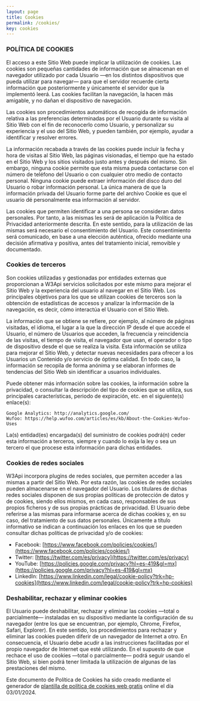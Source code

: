 ```yaml
---
layout: page
title: Cookies
permalink: /cookies/
key: cookies
---
```


### **POLÍTICA DE COOKIES**

El acceso a este Sitio Web puede implicar la utilización de cookies. Las cookies son pequeñas cantidades de información que se almacenan en el navegador utilizado por cada Usuario —en los distintos dispositivos que pueda utilizar para navegar— para que el servidor recuerde cierta información que posteriormente y únicamente el servidor que la implementó leerá. Las cookies facilitan la navegación, la hacen más amigable, y no dañan el dispositivo de navegación.

Las cookies son procedimientos automáticos de recogida de información relativa a las preferencias determinadas por el Usuario durante su visita al Sitio Web con el fin de reconocerlo como Usuario, y personalizar su experiencia y el uso del Sitio Web, y pueden también, por ejemplo, ayudar a identificar y resolver errores.

La información recabada a través de las cookies puede incluir la fecha y hora de visitas al Sitio Web, las páginas visionadas, el tiempo que ha estado en el Sitio Web y los sitios visitados justo antes y después del mismo. Sin embargo, ninguna cookie permite que esta misma pueda contactarse con el número de teléfono del Usuario o con cualquier otro medio de contacto personal. Ninguna cookie puede extraer información del disco duro del Usuario o robar información personal. La única manera de que la información privada del Usuario forme parte del archivo Cookie es que el usuario dé personalmente esa información al servidor.

Las cookies que permiten identificar a una persona se consideran datos personales. Por tanto, a las mismas les será de aplicación la Política de Privacidad anteriormente descrita. En este sentido, para la utilización de las mismas será necesario el consentimiento del Usuario. Este consentimiento será comunicado, en base a una elección auténtica, ofrecido mediante una decisión afirmativa y positiva, antes del tratamiento inicial, removible y documentado.

### **Cookies de terceros**

Son cookies utilizadas y gestionadas por entidades externas que proporcionan a W3Api servicios solicitados por este mismo para mejorar el Sitio Web y la experiencia del usuario al navegar en el Sitio Web. Los principales objetivos para los que se utilizan cookies de terceros son la obtención de estadísticas de accesos y analizar la información de la navegación, es decir, cómo interactúa el Usuario con el Sitio Web.

La información que se obtiene se refiere, por ejemplo, al número de páginas visitadas, el idioma, el lugar a la que la dirección IP desde el que accede el Usuario, el número de Usuarios que acceden, la frecuencia y reincidencia de las visitas, el tiempo de visita, el navegador que usan, el operador o tipo de dispositivo desde el que se realiza la visita. Esta información se utiliza para mejorar el Sitio Web, y detectar nuevas necesidades para ofrecer a los Usuarios un Contenido y/o servicio de óptima calidad. En todo caso, la información se recopila de forma anónima y se elaboran informes de tendencias del Sitio Web sin identificar a usuarios individuales.

Puede obtener más información sobre las cookies, la información sobre la privacidad, o consultar la descripción del tipo de cookies que se utiliza, sus principales características, periodo de expiración, etc. en el siguiente(s) enlace(s):

```
Google Analytics: http://analytics.google.com/
Wufoo: https://help.wufoo.com/articles/es/kb/About-the-Cookies-Wufoo-Uses
```

La(s) entidad(es) encargada(s) del suministro de cookies podrá(n) ceder esta información a terceros, siempre y cuando lo exija la ley o sea un tercero el que procese esta información para dichas entidades.

### **Cookies de redes sociales**

W3Api incorpora plugins de redes sociales, que permiten acceder a las mismas a partir del Sitio Web. Por esta razón, las cookies de redes sociales pueden almacenarse en el navegador del Usuario. Los titulares de dichas redes sociales disponen de sus propias políticas de protección de datos y de cookies, siendo ellos mismos, en cada caso, responsables de sus propios ficheros y de sus propias prácticas de privacidad. El Usuario debe referirse a las mismas para informarse acerca de dichas cookies y, en su caso, del tratamiento de sus datos personales. Únicamente a título informativo se indican a continuación los enlaces en los que se pueden consultar dichas políticas de privacidad y/o de cookies:

- Facebook: [https://www.facebook.com/policies/cookies/](https://www.facebook.com/policies/cookies/)
- Twitter: [https://twitter.com/es/privacy](https://twitter.com/es/privacy)
- YouTube: [https://policies.google.com/privacy?hl=es-419&gl=mx](https://policies.google.com/privacy?hl=es-419&gl=mx)
- LinkedIn: [https://www.linkedin.com/legal/cookie-policy?trk=hp-cookies](https://www.linkedin.com/legal/cookie-policy?trk=hp-cookies)

### **Deshabilitar, rechazar y eliminar cookies**

El Usuario puede deshabilitar, rechazar y eliminar las cookies —total o parcialmente— instaladas en su dispositivo mediante la configuración de su navegador (entre los que se encuentran, por ejemplo, Chrome, Firefox, Safari, Explorer). En este sentido, los procedimientos para rechazar y eliminar las cookies pueden diferir de un navegador de Internet a otro. En consecuencia, el Usuario debe acudir a las instrucciones facilitadas por el propio navegador de Internet que esté utilizando. En el supuesto de que rechace el uso de cookies —total o parcialmente— podrá seguir usando el Sitio Web, si bien podrá tener limitada la utilización de algunas de las prestaciones del mismo.

Este documento de Política de Cookies ha sido creado mediante el generador de [plantilla de política de cookies web gratis](https://textos-legales.edgartamarit.com/) online el día 03/01/2024.